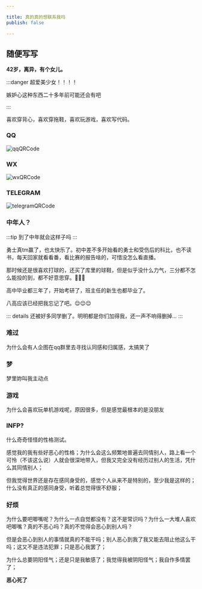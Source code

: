 ```yaml
---

title: 真的真的想联系我吗
publish: false

---
```


## 随便写写

**42岁，离异，有个女儿。**

:::danger
超爱美少女！！！！

嫉妒心这种东西二十多年前可能还会有吧

:::

喜欢穿背心，喜欢穿拖鞋，喜欢玩游戏，喜欢写代码。



### QQ

![qqQRCode](/images/qq.jpg)

### WX

![wxQRCode](/images/wx.jpg)

### TELEGRAM

![telegramQRCode](/images/telegram.jpg)

### 中年人？

:::tip
到了中年就会这样子吗
:::

勇士真tm赢了，也太快乐了。初中差不多开始看的勇士和受伤后的科比，也不读书，每天回家就看看番，看比赛的报告啥的，可惜没怎么看直播。

那时候还是很喜欢打球的，还买了库里的球鞋，但是似乎没什么力气，三分都不怎么能投的到，都不好意思穿。:rofl::rofl::rofl:

高中毕业都三年了，开始考研了，班主任的新生也都毕业了。

八高应该已经把我忘记了吧。:relieved::relieved::relieved:

::: details
还被好多同学删了。明明都是你们加得我，还一声不响得删掉...
:::


###  难过

为什么会有人企图在qq群里去寻找认同感和归属感，太搞笑了


### 梦

梦里妳叫我主动点

### 游戏

为什么会喜欢玩单机游戏呢，原因很多，但是感觉最根本的是没朋友

### INFP?

什么奇奇怪怪的性格测试。

感觉我的我有些好恶心的性格；为什么会这么频繁地普遍去同情别人，路上看一个可怜（不该这么说）人就会很深地带入，但我又完全没有经历过别人的生活，凭什么其同情别人；

但我觉得世界还是存在感同身受的，感觉个人从来不是特别的，至少我是这样的；什么没有真正的感同身受，听着总觉得很不舒服；

### 好烦

为什么要吧唧嘴呢？为什么一点自觉都没有？这不是常识吗？为什么一大堆人喜欢吧唧嘴？真的不恶心吗？真的不觉得会恶心到别人吗？

但是会恶心到别人的事情就真的不能干吗；别人恶心到我了我又能去阻止他这么干吗；这又不是违法犯罪；只是恶心我罢了；

为什么总要阴阳怪气；还是只是我敏感了；我觉得我被阴阳怪气；我自作多情罢了；

**恶心死了**